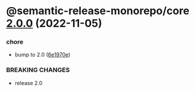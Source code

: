 # @semantic-release-monorepo/core [2.0.0](https://github.com/bubkoo/semantic-release-monorepo/compare/@semantic-release-monorepo/core@1.4.3...@semantic-release-monorepo/core@2.0.0) (2022-11-05)


### chore

* bump to 2.0 ([6e1970e](https://github.com/bubkoo/semantic-release-monorepo/commit/6e1970e4f98d3a1d4226c17fdf3a4068cdc3536b))


### BREAKING CHANGES

* release 2.0
